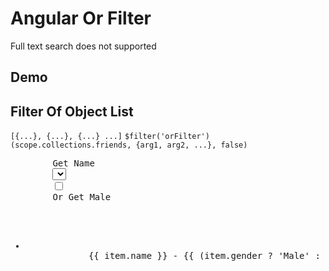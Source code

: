 <h1>Angular Or Filter</h1>
    <article>
        Full text search does not supported
    </article>
    <h2>Demo</h2>
    <h2>Filter Of Object List</h2>
    <code>[{...}, {...}, {...} ...]</code>
    <code>$filter('orFilter')(scope.collections.friends, {arg1, arg2, ...}, false)</code>
    <div class="highlight highlight-html">
        <pre>
        <label for="name">Get Name</label>
        <select id="name" ng-options="item.name for item in collections.friends" ng-model="selectedItem" ng-change="filtered()"></select>
        <input id="male" type="checkbox" ng-model="male" ng-change="filtered()" />
        <label for="male">Or Get Male</label>
        <ul>
        <li ng-repeat="item in filteredList">
            {{ item.name }} - {{ (item.gender ? 'Male' : 'Female') }}
        </li>
    </ul>
        <script>
    ; (function (app) {
        app.controller("someCtrl", [
            "$scope", "$filter", function (scope, filter) {
                scope.filteredList = [];

                scope.filtered = function () {
                    var expression = {};
                    if (scope.male) expression.gender = scope.male;
                    if (scope.selectedItem) expression.name = scope.selectedItem.name;

                    scope.filteredList = filter('orFilter')(scope.collections.friends, expression, false);
                };

                scope.pageLoad = function () {
                    scope.filteredList = scope.collections.friends;
                }.call(this);
            }
        ]);

        app.run([
            "$rootScope", function (root) {
                root.collections = {};

                root.collections.friends = [
                    { name: "Anna Marquez", gender: false },
                    { name: "Veronica Morton", gender: false },
                    { name: "Vinson Glover", gender: true },
                    { name: "Parker Howard", gender: true }
                ];

                root.collections.numbers = [1, 2, 3, 4, 5, "5", "4", "3"];

                root.collections.strings = ["Craig", "Trisha", "Adeline", "Elvia", "Knight"];
            }
        ]);
    })(angular.module('app', ['or-filter']));
    </script>
    </pre>
    </div>
    <h2>Filter of Number in Javascript</h2>
    <div class="highlight highlight-html">
        <pre>
        <script>
    var list = [1, 2, 3, 4, 5, "5", "4", "3"];
    $scope.filteredList = filter('orFilter')(scope.collections.friends, [1, 3, 4], false); // return [1, 3, 4 "4", "3"]
    $scope.filteredList = filter('orFilter')(scope.collections.friends, [1, 3, 4], true); // return [1, 3, 4]
    $scope.filteredList = filter('orFilter')(scope.collections.friends, 1, true); // return [1]
    </script>
    </pre>
    </div>
    <h2>Filter of Number in HTML</h2>
    <div class="highlight highlight-html">
        <pre>
        <ul>
        <li ng-repeat="item in [1, 2, 3, 4, 5, '5', '4', '3'] | orFilter: 5"> {{ item }} </li>
        <!--
            Result:
            <li>5</li>
            <li>5</li>
            -->
        <li ng-repeat="item in [1, 2, 3, 4, 5, '5', '4', '3'] | orFilter: 5: true"> {{ item }} </li>
        <!--
            Result:
            <li>5</li>
            -->
        <li ng-repeat="item in [1, 2, 3, 4, 5, '5', '4', '3'] | orFilter: [1, 4]"> {{ item }} </li>
        <!--
            Result:
            <li>1</li>
            <li>4</li>
            <li>4</li>
            -->
    </ul>
    </pre>
    </div>
    <h2>Filter of String in Javascript</h2>
    <div class="highlight highlight-html">
        <pre>
        <script>
    var list = ["Craig", "Trisha", "Adeline", "Elvia", "Knight"];
    $scope.filteredList = filter('orFilter')(scope.collections.friends, ["Craig", "Trisha"]); // return ["Craig", "Trisha"]
    $scope.filteredList = filter('orFilter')(scope.collections.friends, "Craig"); // return ["Craig"]
    </script>
    </pre>
    </div>
    <h2>Filter of String in HTML</h2>
    <div class="highlight highlight-html">
        <pre>
        <ul>
        <li ng-repeat="item in ['Craig', 'Trisha', 'Adeline', 'Elvia', 'Knight'] | orFilter: 'Craig'"> {{ item }} </li>
        <!--
            Result:
            <li>Craig</li>
            -->
        <li ng-repeat="item in ['Craig', 'Trisha', 'Adeline', 'Elvia', 'Knight'] | orFilter: 'craig': true"> {{ item }} </li>
        <!--
            Result:
            -- empty --
            -->
        <li ng-repeat="item in ['Craig', 'Trisha', 'Adeline', 'Elvia', 'Knight'] | orFilter: ['Craig', 'Elvia']"> {{ item }} </li>
        <!--
            Result:
            <li>Craig</li>
            <li>Elvia</li>
            -->
    </ul>
    </pre>
    </div>
